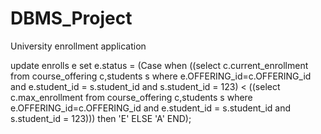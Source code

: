 # DBMS_Project
University enrollment application


update enrolls e
set e.status = (Case when ((select c.current_enrollment from course_offering c,students s where e.OFFERING_id=c.OFFERING_id and e.student_id = s.student_id and  s.student_id = 123) < 
((select c.max_enrollment from course_offering c,students s where e.OFFERING_id=c.OFFERING_id and e.student_id = s.student_id and  s.student_id = 123))) then 'E' ELSE 'A' END);
